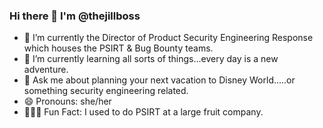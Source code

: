 ### Hi there 👋 I'm @thejillboss


- 🔭 I’m currently the Director of Product Security Engineering Response which houses the PSIRT & Bug Bounty teams.
- 🌱 I’m currently learning all sorts of things...every day is a new adventure.
- 💬 Ask me about planning your next vacation to Disney World.....or something security engineering related.
- 😄 Pronouns: she/her
- 👩🏼‍💻 Fun Fact: I used to do PSIRT at a large fruit company.
